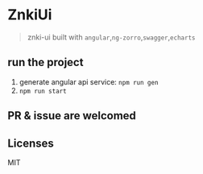 # ZnkiUi

> znki-ui built with `angular`,`ng-zorro`,`swagger`,`echarts`

## run the project

1. generate angular api service: `npm run gen`
2. `npm run start`

## PR & issue are welcomed

## Licenses

MIT
